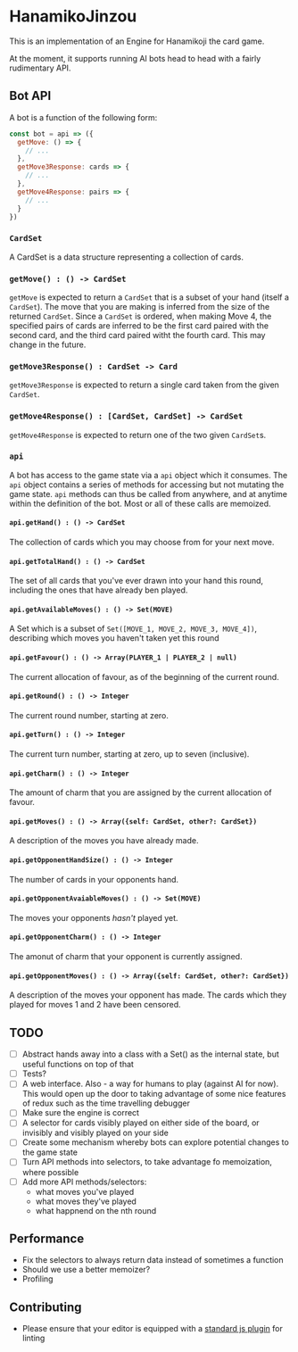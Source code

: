 # HanamikoJinzou

This is an implementation of an Engine for Hanamikoji the card game.

At the moment, it supports running AI bots head to head with a fairly rudimentary API.

## Bot API

A bot is a function of the following form:

```javascript
const bot = api => ({
  getMove: () => {
    // ...
  },
  getMove3Response: cards => {
    // ...
  },
  getMove4Response: pairs => {
    // ...
  }
})
```

### `CardSet`

A CardSet is a data structure representing a collection of cards.

### `getMove() : () -> CardSet`
`getMove` is expected to return a `CardSet` that is a subset of your hand (itself a `CardSet`).
The move that you are making is inferred from the size of the returned `CardSet`.
Since a `CardSet` is ordered, when making Move 4, the specified pairs of cards are inferred to be the first card paired with the second card, and the third card paired witht the fourth card. This may change in the future.

### `getMove3Response() : CardSet -> Card`
`getMove3Response` is expected to return a single card taken from the given `CardSet`.

### `getMove4Response() : [CardSet, CardSet] -> CardSet`
`getMove4Response` is expected to return one of the two given `CardSet`s.

### `api`

A bot has access to the game state via a `api` object which it consumes. The `api` object contains a series of methods for accessing but not mutating the game state. `api` methods can thus be called from anywhere, and at anytime within the definition of the bot. Most or all of these calls are memoized.

#### `api.getHand() : () -> CardSet`

The collection of cards which you may choose from for your next move.

#### `api.getTotalHand() : () -> CardSet`

The set of all cards that you've ever drawn into your hand this round, including the ones that have already ben played.

#### `api.getAvailableMoves() : () -> Set(MOVE)`

A Set which is a subset of `Set([MOVE_1, MOVE_2, MOVE_3, MOVE_4])`, describing which moves you haven't taken yet this round

#### `api.getFavour() : () -> Array(PLAYER_1 | PLAYER_2 | null)`

The current allocation of favour, as of the beginning of the current round.

#### `api.getRound() : () -> Integer`

The current round number, starting at zero.

#### `api.getTurn() : () -> Integer`

The current turn number, starting at zero, up to seven (inclusive).

#### `api.getCharm() : () -> Integer`

The amount of charm that you are assigned by the current allocation of favour.

#### `api.getMoves() : () -> Array({self: CardSet, other?: CardSet})`

A description of the moves you have already made.

#### `api.getOpponentHandSize() : () -> Integer`

The number of cards in your opponents hand.

#### `api.getOpponentAvaiableMoves() : () -> Set(MOVE)`

The moves your opponents _hasn't_ played yet.

#### `api.getOpponentCharm() : () -> Integer`

The amonut of charm that your opponent is currently assigned.

#### `api.getOpponentMoves() : () -> Array({self: CardSet, other?: CardSet})`

A description of the moves your opponent has made. The cards which they played for moves 1 and 2 have been censored.

## TODO

- [ ] Abstract hands away into a class with a Set() as the internal state, but useful functions on top of that
- [ ] Tests?
- [ ] A web interface. Also - a way for humans to play (against AI for now). This would open up the door to taking advantage of some nice features of redux such as the time travelling debugger
- [ ] Make sure the engine is correct
- [ ] A selector for cards visibly played on either side of the board, or invisibly and visibly played on your side
- [ ] Create some mechanism whereby bots can explore potential changes to the game state
- [ ] Turn API methods into selectors, to take advantage fo memoization, where possible
- [ ] Add more API methods/selectors:
  - what moves you've played
  - what moves they've played
  - what happnend on the nth round

## Performance

- Fix the selectors to always return data instead of sometimes a function
- Should we use a better memoizer?
- Profiling

## Contributing

- Please ensure that your editor is equipped with a [standard js plugin](https://standardjs.com/) for linting
